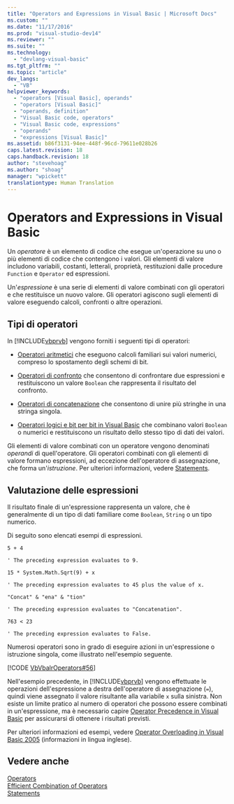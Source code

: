 ```yaml
---
title: "Operators and Expressions in Visual Basic | Microsoft Docs"
ms.custom: ""
ms.date: "11/17/2016"
ms.prod: "visual-studio-dev14"
ms.reviewer: ""
ms.suite: ""
ms.technology: 
  - "devlang-visual-basic"
ms.tgt_pltfrm: ""
ms.topic: "article"
dev_langs: 
  - "VB"
helpviewer_keywords: 
  - "operators [Visual Basic], operands"
  - "operators [Visual Basic]"
  - "operands, definition"
  - "Visual Basic code, operators"
  - "Visual Basic code, expressions"
  - "operands"
  - "expressions [Visual Basic]"
ms.assetid: b86f3131-94ee-448f-96cd-79611e028b26
caps.latest.revision: 18
caps.handback.revision: 18
author: "stevehoag"
ms.author: "shoag"
manager: "wpickett"
translationtype: Human Translation
---
```

# Operators and Expressions in Visual Basic
Un *operatore* è un elemento di codice che esegue un'operazione su uno o più elementi di codice che contengono i valori.  Gli elementi di valore includono variabili, costanti, letterali, proprietà, restituzioni dalle procedure `Function` e `Operator` ed espressioni.  
  
 Un'*espressione* è una serie di elementi di valore combinati con gli operatori e che restituisce un nuovo valore.  Gli operatori agiscono sugli elementi di valore eseguendo calcoli, confronti o altre operazioni.  
  
## Tipi di operatori  
 In [!INCLUDE[vbprvb](../../../../csharp/programming-guide/concepts/linq/includes/vbprvb_md.md)] vengono forniti i seguenti tipi di operatori:  
  
-   [Operatori aritmetici](../../../../visual-basic/programming-guide/language-features/operators-and-expressions/arithmetic-operators.md) che eseguono calcoli familiari sui valori numerici, compreso lo spostamento degli schemi di bit.  
  
-   [Operatori di confronto](../../../../visual-basic/programming-guide/language-features/operators-and-expressions/comparison-operators.md) che consentono di confrontare due espressioni e restituiscono un valore `Boolean` che rappresenta il risultato del confronto.  
  
-   [Operatori di concatenazione](../../../../visual-basic/programming-guide/language-features/operators-and-expressions/concatenation-operators.md) che consentono di unire più stringhe in una stringa singola.  
  
-   [Operatori logici e bit per bit in Visual Basic](../../../../visual-basic/programming-guide/language-features/operators-and-expressions/logical-and-bitwise-operators.md) che combinano valori `Boolean` o numerici e restituiscono un risultato dello stesso tipo di dati dei valori.  
  
 Gli elementi di valore combinati con un operatore vengono denominati *operandi* di quell'operatore.  Gli operatori combinati con gli elementi di valore formano espressioni, ad eccezione dell'operatore di assegnazione, che forma un'*istruzione*.  Per ulteriori informazioni, vedere [Statements](../../../../visual-basic/programming-guide/language-features/statements.md).  
  
## Valutazione delle espressioni  
 Il risultato finale di un'espressione rappresenta un valore, che è generalmente di un tipo di dati familiare come `Boolean`, `String` o un tipo numerico.  
  
 Di seguito sono elencati esempi di espressioni.  
  
 `5 + 4`  
  
 `' The preceding expression evaluates to 9.`  
  
 `15 * System.Math.Sqrt(9) + x`  
  
 `' The preceding expression evaluates to 45 plus the value of x.`  
  
 `"Concat" & "ena" & "tion"`  
  
 `' The preceding expression evaluates to "Concatenation".`  
  
 `763 < 23`  
  
 `' The preceding expression evaluates to False.`  
  
 Numerosi operatori sono in grado di eseguire azioni in un'espressione o istruzione singola, come illustrato nell'esempio seguente.  
  
 [!CODE [VbVbalrOperators#56](../CodeSnippet/VS_Snippets_VBCSharp/VbVbalrOperators#56)]  
  
 Nell'esempio precedente, in [!INCLUDE[vbprvb](../../../../csharp/programming-guide/concepts/linq/includes/vbprvb_md.md)] vengono effettuate le operazioni dell'espressione a destra dell'operatore di assegnazione \(`=`\), quindi viene assegnato il valore risultante alla variabile `x` sulla sinistra.  Non esiste un limite pratico al numero di operatori che possono essere combinati in un'espressione, ma è necessario capire [Operator Precedence in Visual Basic](../../../../visual-basic/language-reference/operators/operator-precedence.md) per assicurarsi di ottenere i risultati previsti.  
  
 Per ulteriori informazioni ed esempi, vedere [Operator Overloading in Visual Basic 2005](http://go.microsoft.com/fwlink/?LinkId=101703) \(informazioni in lingua inglese\).  
  
## Vedere anche  
 [Operators](../../../../visual-basic/language-reference/operators/index.md)   
 [Efficient Combination of Operators](../../../../visual-basic/programming-guide/language-features/operators-and-expressions/efficient-combination-of-operators.md)   
 [Statements](../../../../visual-basic/language-reference/statements/index.md)